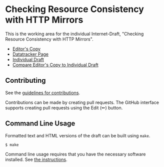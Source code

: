 # Checking Resource Consistency with HTTP Mirrors

This is the working area for the individual Internet-Draft, "Checking Resource Consistency with HTTP Mirrors".

* [Editor's Copy](https://chris-wood.github.io/draft-group-privacypass-k-check/#go.draft-group-privacypass-consistency-mirror.html)
* [Datatracker Page](https://datatracker.ietf.org/doc/draft-group-privacypass-consistency-mirror)
* [Individual Draft](https://datatracker.ietf.org/doc/html/draft-group-privacypass-consistency-mirror)
* [Compare Editor's Copy to Individual Draft](https://chris-wood.github.io/draft-group-privacypass-k-check/#go.draft-group-privacypass-consistency-mirror.diff)


## Contributing

See the
[guidelines for contributions](https://github.com/chris-wood/draft-group-privacypass-k-check/blob//CONTRIBUTING.md).

Contributions can be made by creating pull requests.
The GitHub interface supports creating pull requests using the Edit (✏) button.


## Command Line Usage

Formatted text and HTML versions of the draft can be built using `make`.

```sh
$ make
```

Command line usage requires that you have the necessary software installed.  See
[the instructions](https://github.com/martinthomson/i-d-template/blob/main/doc/SETUP.md).

